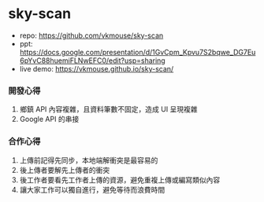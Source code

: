 # sky-scan

- repo: https://github.com/vkmouse/sky-scan  
- ppt: https://docs.google.com/presentation/d/1GvCpm_Kpvu7S2bqwe_DG7Eu6pYvC88huemiFLNwEFC0/edit?usp=sharing  
- live demo: https://vkmouse.github.io/sky-scan/  

### 開發心得

1. 鄉鎮 API 內容複雜，且資料筆數不固定，造成 UI 呈現複雜
2. Google API 的串接

### 合作心得

1. 上傳前記得先同步，本地端解衝突是最容易的
2. 後上傳者要解先上傳者的衝突
3. 後工作者要看先工作者上傳的資源，避免重複上傳或編寫類似內容
4. 讓大家工作可以獨自進行，避免等待而浪費時間
